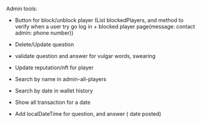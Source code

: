 Admin tools:


- Button for block/unblock player (List<Player> blockedPlayers, and method to verify when a user try go log in + blocked
  player page(message: contact admin: phone number))


- Delete/Update question
- validate question and answer for vulgar words, swearing

- Update reputation/nft for player

- Search by name in admin-all-players
- Search by date in wallet history
- Show all transaction for a date

- Add localDateTime for question, and answer ( date posted)


